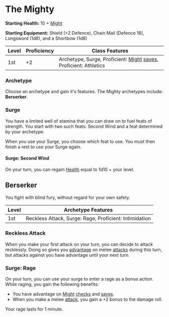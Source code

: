 # The Mighty

**Starting Health:** 10 + [Might](pages/characters/attributes.md?id=might)

**Starting Equipment:** Shield (+2 Defence), Chain Mail (Defence 16), Longsword (1d8), and a Shortbow (1d8)

| Level | Proficiency | Class Features  |
| ----  | ----------- |- |
| 1st   | +2          | Archetype, Surge, Proficient: [Might](pages/characters/attributes.md?id=might) [saves](rules/rolling.md?id=saves), Proficient: Athletics |

### Archetype

Choose an archetype and gain it's features. The Mighty archetypes include: **Berserker**.

### Surge

You have a limited well of stamina that you can draw on to fuel feats of strength. You start with two such feats: Second Wind and a feat determined by your archetype.

When you use your Surge, you choose which feat to use. You must then finish a rest to use your Surge again.

#### Surge: Second Wind

On your turn, you can regain [Health](pages/combat/health.md) equal to 1d10 + your level.

## Berserker

You fight with blind fury, without regard for your own safety.

| Level | Archetype Features |
| ----  | ------------------ |
| 1st   | Reckless Attack, Surge: Rage, Proficient: Intimidation |

### Reckless Attack

 When you make your first attack on your turn, you can decide to attack recklessly. Doing so gives you [advantage](pages/rules/advantage) on melee [attacks](pages/combat/attacks) during this turn, but attacks against you have advantage until your next turn.

### Surge: Rage

On your turn, you can use your surge to enter a rage as a bonus action. While raging, you gain the following benefits:

 + You have advantage on [Might](pages/characters/attributes/might.md) [checks](pages/rules/rolling.md?id=checks) and [saves](pages/rules/rolling.md?id=saves).
 + When you make a melee [attack](pages/combat/attacks.md), you gain a +2 bonus to the damage roll.

Your rage lasts for 1 minute.
